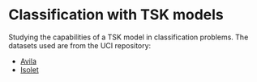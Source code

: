 # Classification with TSK models
Studying the capabilities of a TSK model in classification problems.
The datasets used are from the UCI repository:
* [Avila](https://archive.ics.uci.edu/ml/datasets/Avila)
* [Isolet](https://archive.ics.uci.edu/ml/datasets/isolet)